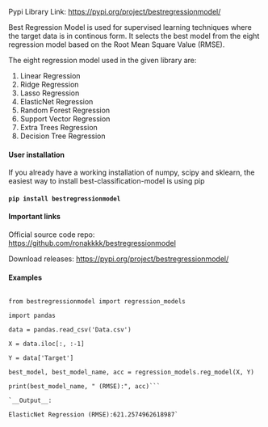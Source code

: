 Pypi Library Link: https://pypi.org/project/bestregressionmodel/

Best Regression Model is used for supervised learning techniques where the target data is in continous form. It selects the best model from the eight regression model based on the Root Mean Square Value (RMSE). 

The eight regression model used in the given library are:

1. Linear Regression
2. Ridge Regression
3. Lasso Regression
4. ElasticNet Regression
5. Random Forest Regression
6. Support Vector Regression
7. Extra Trees Regression
8. Decision Tree Regression

#### User installation

If you already have a working installation of numpy, scipy and sklearn, the easiest way to install best-classification-model is using pip

#### `pip install bestregressionmodel`

#### Important links

Official source code repo: https://github.com/ronakkkk/bestregressionmodel

Download releases: https://pypi.org/project/bestregressionmodel/

#### Examples
```import

from bestregressionmodel import regression_models

import pandas

data = pandas.read_csv('Data.csv')

X = data.iloc[:, :-1]

Y = data['Target']

best_model, best_model_name, acc = regression_models.reg_model(X, Y)

print(best_model_name, " (RMSE):", acc)```

`__Output__:

ElasticNet Regression (RMSE):621.2574962618987`

 
